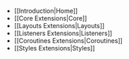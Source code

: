 * [[Introduction|Home]]
* [[Core Extensions|Core]]
* [[Layouts Extensions|Layouts]]
* [[Listeners Extensions|Listeners]]
* [[Coroutines Extensions|Coroutines]]
* [[Styles Extensions|Styles]]